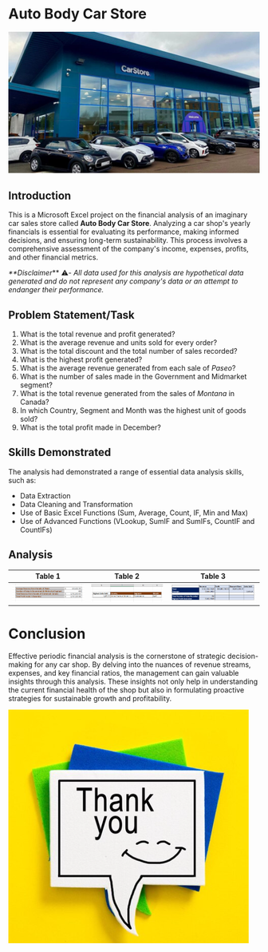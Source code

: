# Auto Body Car Store

![](AutoBody.jpg)

## Introduction

This is a Microsoft Excel project on the financial analysis of an imaginary car sales store called **Auto Body Car Store**. Analyzing a car shop's yearly financials is essential for evaluating its performance, making informed decisions, and ensuring long-term sustainability. This process involves a comprehensive assessment of the company's income, expenses, profits, and other financial metrics.

_**Disclaimer_** ⚠️- _All data used for this analysis are hypothetical data generated and do not represent any company's data or an attempt to endanger their performance._

## Problem Statement/Task

1. What is the total revenue and profit generated?
2. What is the average revenue and units sold for every order?
3. What is the total discount and the total number of sales recorded?
4. What is the highest profit generated?
5. What is the average revenue generated from each sale of _Paseo_?
6. What is the number of sales made in the Government and Midmarket segment?
7. What is the total revenue generated from the sales of _Montana_ in Canada?
8. In which Country, Segment and Month was the highest unit of goods sold?
9. What is the total profit made in December?

## Skills Demonstrated

The analysis had demonstrated a range of essential data analysis skills, such as: 
- Data Extraction
- Data Cleaning and Transformation
- Use of Basic Excel Functions (Sum, Average, Count, IF, Min and Max)
- Use of Advanced Functions (VLookup, SumIF and SumIFs, CountIF and CountIFs)

## Analysis

Table 1                               |                    Table 2                        |              Table 3
:------------------------------------:|:-------------------------------------------------:|:--------------------------------------:
  ![](car_sales1.png)                 |           ![](car_sales2.png)                     |            ![](car_sales3.png)

# Conclusion 

Effective periodic financial analysis is the cornerstone of strategic decision-making for any car shop. By delving into the nuances of revenue streams, expenses, and key financial ratios, the management can gain valuable insights through this analysis. These insights not only help in understanding the current financial health of the shop but also in formulating proactive strategies for sustainable growth and profitability.

![](Thank_you.png)






